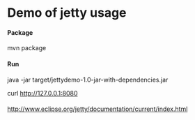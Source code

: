 Demo of jetty usage
===================

#### Package
mvn package

#### Run
java -jar target/jettydemo-1.0-jar-with-dependencies.jar

curl http://127.0.0.1:8080

#### 
http://www.eclipse.org/jetty/documentation/current/index.html
